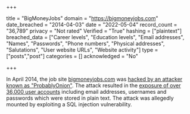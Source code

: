 +++

title = "BigMoneyJobs"
domain = "https://bigmoneyjobs.com"
date_breached = "2014-04-03"
date = "2022-05-04"
record_count = "36,789"
privacy = "Not rated"
Verified = "True"
hashing = ["plaintext"]
breached_data = ["Career levels", "Education levels", "Email addresses", "Names", "Passwords", "Phone numbers", "Physical addresses", "Salutations", "User website URLs", "Website activity"]
type = ["posts","post"]
categories = []
acknowledged = "No"


+++


In April 2014, the job site <a href="http://www.bigmoneyjobs.com">bigmoneyjobs.com</a> was <a href="https://twitter.com/ProbablyOnion2/status/451477310319779841" target="_blank" rel="noopener">hacked by an attacker known as &quot;ProbablyOnion&quot;</a>. The attack resulted in the <a href="http://news.softpedia.com/news/BigMoneyJobs-Hacked-Details-of-36-000-Users-Leaked-Online-436250.shtml?utm_source=twitterfeed&utm_medium=twitter&utm_campaign=information_security" target="_blank" rel="noopener">exposure of over 36,000 user accounts</a> including email addresses, usernames and passwords which were stored in plain text. The attack was allegedly mounted by exploiting a SQL injection vulnerability.


